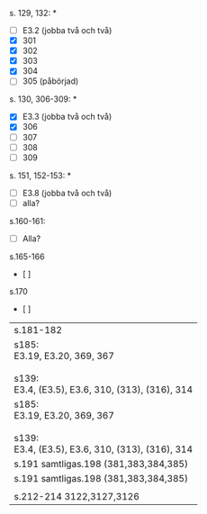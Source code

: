 s. 129, 132: *
- [ ] E3.2 (jobba två och två)
- [x] 301
- [x] 302
- [x] 303
- [x] 304
- [ ] 305 (påbörjad)

s. 130, 306-309: *
- [x] E3.3 (jobba två och två)
- [x] 306
- [ ] 307
- [ ] 308
- [ ] 309

s. 151, 152-153: *
- [ ] E3.8 (jobba två och två)
- [ ] alla?

s.160-161:
- [ ] Alla? 

s.165-166
- [ ] 

s.170
- [ ] 

|                                                                                                    |
| -------------------------------------------------------------------------------------------------- |
| s.181-182                                                                                          |
| s185:  <br>E3.19, E3.20, 369, 367  <br>  <br>s139:  <br>E3.4, (E3.5), E3.6, 310, (313), (316), 314 |
| s185:  <br>E3.19, E3.20, 369, 367  <br>  <br>s139:  <br>E3.4, (E3.5), E3.6, 310, (313), (316), 314 |
| s.191 samtligas.198 (381,383,384,385)                                                              |
| s.191 samtligas.198 (381,383,384,385)                                                              |
|                                                                                                    |
| s.212-214 3122,3127,3126                                                                           |